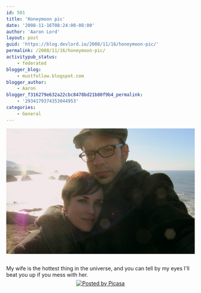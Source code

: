 ```yaml
---
id: 501
title: 'Honeymoon pic'
date: '2008-11-16T08:24:00-08:00'
author: 'Aaron Lord'
layout: post
guid: 'https://blog.devlord.io/2008/11/16/honeymoon-pic/'
permalink: /2008/11/16/honeymoon-pic/
activitypub_status:
    - federated
blogger_blog:
    - mustfollow.blogspot.com
blogger_author:
    - Aaron
blogger_f316279e632a22cbc8478bd21b80f9b4_permalink:
    - '2934179374353044953'
categories:
    - General
---
```


<div style="text-align:center;margin:0 auto 10px;"><a href="/assets/img/2011/10/honeymoon175.jpg"><img alt="" src="/assets/img/2011/10/honeymoon175.jpg?w=300" border="0" /></a> </div><br />My wife is the hottest thing in the universe, and you can tell by my eyes I'll beat you up if you mess with her.<div style='clear:both;text-align:CENTER;'><a href='http://picasa.google.com/blogger/' target='ext' rel="noopener"><img src='http://photos1.blogger.com/pbp.gif' alt='Posted by Picasa' align='middle' border='0' /></a></div><div class="blogger-post-footer"><img width='1' height='1' src='' alt='' /></div>